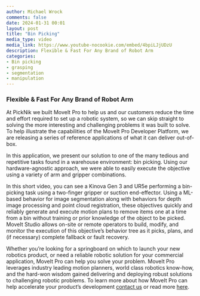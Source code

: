 ```yaml
---
author: Michael Wrock
comments: false
date: 2024-01-31 00:01
layout: post
title: "Bin Picking"
media_type: video
media_link: https://www.youtube-nocookie.com/embed/4bpiLJjUDzU
description: Flexible & Fast For Any Brand of Robot Arm
categories:
- Bin picking
- grasping
- segmentation
- manipulation
---
```


### Flexible & Fast For Any Brand of Robot Arm

At PickNik we built MoveIt Pro to help us and our customers reduce the time and effort required to set up a robotic system, so we can skip straight to solving the more interesting and challenging problems it was built to solve. To help illustrate the capabilities of the MoveIt Pro Developer Platform, we are releasing a series of reference applications of what it can deliver out-of-box.

In this application, we present our solution to one of the many tedious and repetitive tasks found in a warehouse environment: bin picking. Using our hardware-agnostic approach, we were able to easily execute the objective using a variety of arm and gripper combinations.

In this short video, you can see a Kinova Gen 3 and UR5e performing a bin-picking task using a two-finger gripper or suction end-effector. Using a ML-based behavior for image segmentation along with behaviors for depth image processing and point cloud registration, these objectives quickly and reliably generate and execute motion plans to remove items one at a time from a bin without training or prior knowledge of the object to be picked. MoveIt Studio allows on-site or remote operators to build, modify, and monitor the execution of this objective’s behavior tree as it picks, plans, and (if necessary) complete fallback or fault recovery.

Whether you’re looking for a springboard on which to launch your new robotics product, or need a reliable robotic solution for your commercial application, MoveIt Pro can help you solve your problem.  MoveIt Pro leverages industry leading motion planners, world class robotics know-how, and the hard-won wisdom gained delivering and deploying robust solutions to challenging robotic problems. To learn more about how MoveIt Pro can help accelerate your product’s development [contact us](https://picknik.ai/connect/) or read more [here](https://picknik.ai/pro/).
